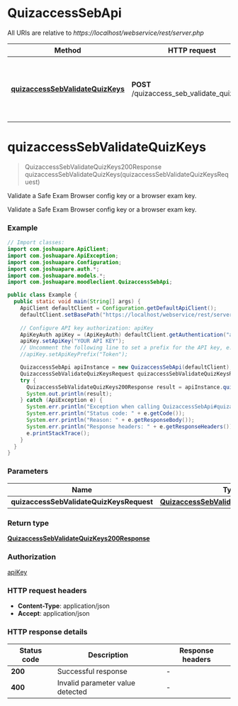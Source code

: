 # QuizaccessSebApi

All URIs are relative to *https://localhost/webservice/rest/server.php*

| Method | HTTP request | Description |
|------------- | ------------- | -------------|
| [**quizaccessSebValidateQuizKeys**](QuizaccessSebApi.md#quizaccessSebValidateQuizKeys) | **POST** /quizaccess_seb_validate_quiz_keys | Validate a Safe Exam Browser config key or a browser exam key. |


<a id="quizaccessSebValidateQuizKeys"></a>
# **quizaccessSebValidateQuizKeys**
> QuizaccessSebValidateQuizKeys200Response quizaccessSebValidateQuizKeys(quizaccessSebValidateQuizKeysRequest)

Validate a Safe Exam Browser config key or a browser exam key.

Validate a Safe Exam Browser config key or a browser exam key.

### Example
```java
// Import classes:
import com.joshuapare.ApiClient;
import com.joshuapare.ApiException;
import com.joshuapare.Configuration;
import com.joshuapare.auth.*;
import com.joshuapare.models.*;
import com.joshuapare.moodleclient.QuizaccessSebApi;

public class Example {
  public static void main(String[] args) {
    ApiClient defaultClient = Configuration.getDefaultApiClient();
    defaultClient.setBasePath("https://localhost/webservice/rest/server.php");
    
    // Configure API key authorization: apiKey
    ApiKeyAuth apiKey = (ApiKeyAuth) defaultClient.getAuthentication("apiKey");
    apiKey.setApiKey("YOUR API KEY");
    // Uncomment the following line to set a prefix for the API key, e.g. "Token" (defaults to null)
    //apiKey.setApiKeyPrefix("Token");

    QuizaccessSebApi apiInstance = new QuizaccessSebApi(defaultClient);
    QuizaccessSebValidateQuizKeysRequest quizaccessSebValidateQuizKeysRequest = new QuizaccessSebValidateQuizKeysRequest(); // QuizaccessSebValidateQuizKeysRequest | 
    try {
      QuizaccessSebValidateQuizKeys200Response result = apiInstance.quizaccessSebValidateQuizKeys(quizaccessSebValidateQuizKeysRequest);
      System.out.println(result);
    } catch (ApiException e) {
      System.err.println("Exception when calling QuizaccessSebApi#quizaccessSebValidateQuizKeys");
      System.err.println("Status code: " + e.getCode());
      System.err.println("Reason: " + e.getResponseBody());
      System.err.println("Response headers: " + e.getResponseHeaders());
      e.printStackTrace();
    }
  }
}
```

### Parameters

| Name | Type | Description  | Notes |
|------------- | ------------- | ------------- | -------------|
| **quizaccessSebValidateQuizKeysRequest** | [**QuizaccessSebValidateQuizKeysRequest**](QuizaccessSebValidateQuizKeysRequest.md)|  | |

### Return type

[**QuizaccessSebValidateQuizKeys200Response**](QuizaccessSebValidateQuizKeys200Response.md)

### Authorization

[apiKey](../README.md#apiKey)

### HTTP request headers

 - **Content-Type**: application/json
 - **Accept**: application/json

### HTTP response details
| Status code | Description | Response headers |
|-------------|-------------|------------------|
| **200** | Successful response |  -  |
| **400** | Invalid parameter value detected |  -  |

